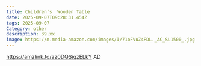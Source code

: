 ```yaml
---
title: Children’s  Wooden Table
date: 2025-09-07T09:28:31.454Z
tags: 2025-09-07
Category: other
description: 39.xx
image: https://m.media-amazon.com/images/I/71oFVuZ4FDL._AC_SL1500_.jpg
---
```

https://amzlink.to/az0DQSiqzELkY
AD